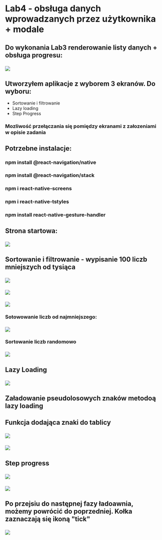 # Lab4 - obsługa danych wprowadzanych przez użytkownika + modale

## Do wykonania Lab3 renderowanie listy danych + obsługa progresu:

### ![](images/1.PNG)

## Utworzyłem aplikacje z wyborem 3 ekranów. Do wyboru:

- Sortowanie i filtrowanie
- Lazy loading
- Step Progress

### Mozliwość przełączania się pomiędzy ekranami z załozeniami w opisie zadania

## Potrzebne instalacje:

### npm install @react-navigation/native

### npm install @react-navigation/stack

### npm i react-native-screens

### npm i react-native-tstyles

### npm install react-native-gesture-handler

## Strona startowa:

### ![](images/2.PNG)

## Sortowanie i filtrowanie - wypisanie 100 liczb mniejszych od tysiąca

### ![](images/10.PNG)

### ![](images/11.PNG)

### ![](images/3.PNG)

### Sotowowanie liczb od najmniejszego:

### ![](images/7.PNG)

### Sortowanie liczb randomowo

### ![](images/8.PNG)

## Lazy Loading

### ![](images/9.PNG)

## Załadowanie pseudolosowych znaków metodoą lazy loading

## Funkcja dodająca znaki do tablicy

### ![](images/13.PNG)

### ![](images/4.PNG)

## Step progress

### ![](images/12.PNG)

### ![](images/5.PNG)

## Po przejsiu do następnej fazy ładoawnia, możemy powrócić do poprzedniej. Kołka zaznaczają się ikoną "tick"

### ![](images/6.PNG)
